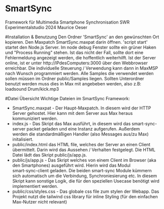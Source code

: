 # SmartSync
 Framework für Multimedia Smartphone Synchronisation
 SWR Experimentalstudio 2024
 Maurice Oeser


#Installation & Benutzung
 Den Ordner 'SmartSync' an den gewünschten Ort kopieren. Den Maxpatch SmartSync.maxpat darin öffnen.
 'script start' startet den Node.js Server. Im node debug Fenster sollte ein grüner Haken und "Process Running" stehen.
  Ist das nicht der Fall, sollte dort eine Fehlermeldung angezeigt werden, die hoffentlich weiterhilft.
  Ist der Server online, ist er unter http://IPdesComputers:3000 über den Webbrowser erreichbar.
  Die individuelle Steuerung / Verwendung kann dann in MaxMSP nach Wunsch programmiert werden.
  Alle Samples die verwendet werden sollen müssen im Ordner public/Samples liegen. Sollten Unterordner benutzt werden muss dies in Max mit angebeben werden, also z.B: loadsound Drum/kick.mp3

 #Datei Übersicht
 Wichtige Dateien im SmartSync Framework:
 - SmartSync.maxpat - Der Haupt-Maxpatch. In diesem wird der HTTP Server gehostet. Hier kann mit dem Server aus Max heraus kommuniziert 
   werden.
 - index.js - Das Skript das Max ausführt, in diesem wird das smart-sync-server packet geladen und eine Instanz aufgerufen. Außerdem      
   werden die standardmäßigen Handler (also Messages aus/zu Max) initalisiert.
 - public/index.html das HTML file, welches der Server an einen Client übermittelt. Darin wird das Aussehen / Verhalten festgelegt. 
   Die HTML Datei lädt das Skript public/js/app.js. 
 - public/js/app.js - Das Skript welches von einem Client im Browser (aka den Smartphones) ausgeführt wird. Hierin wird das Modul        
   smart-sync-client geladen. Die beiden smart-sync Module kümmern sich automatisch um die Verbindung, Synchroniesierung etc. In diesem Skript kann sonstige Logik, die für den speziellen Usecase benötigt wird implementiert werden.
 - public/css/styles.css - Das globale css file zum stylen der Webapp. Das Projekt nutzt die tailwind css library für inline Styling (für den einfachen Max-Nutzer nicht relevant)


